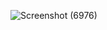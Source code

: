 ![Screenshot (6976)](https://user-images.githubusercontent.com/46413690/101613950-ed62f180-3a3e-11eb-9c8d-b0ec05af8cd8.png)
